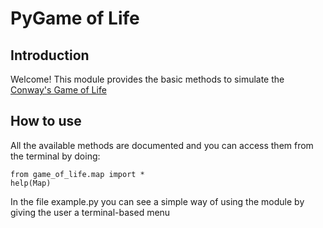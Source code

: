 # PyGame of Life

## Introduction
Welcome! This module provides the basic methods to simulate the [Conway's Game of
Life](https://en.wikipedia.org/wiki/Conway%27s_Game_of_Life)

## How to use
All the available methods are documented and you can access them from the terminal by doing:
```
from game_of_life.map import *
help(Map)
```
In the file example.py you can see a simple way of using the module by giving
the user a terminal-based menu
